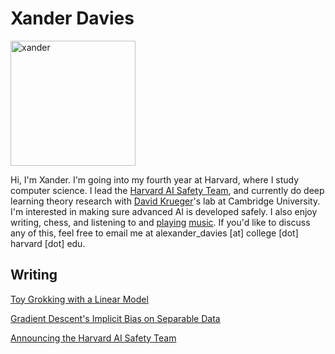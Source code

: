 # Xander Davies

<img src="https://user-images.githubusercontent.com/55059966/184758103-6358d0c3-1423-4c3c-b2b4-b28c9ea9cb44.jpeg" alt="xander" width="200"/>

Hi, I'm Xander. I'm going into my fourth year at Harvard, where I study computer science. I lead the [Harvard AI Safety Team](https://harvardaist.org), and currently do deep learning theory research with [David Krueger](https://www.davidscottkrueger.com/)'s lab at Cambridge University. I'm interested in making sure advanced AI is developed safely. I also enjoy writing, chess, and listening to and [playing](https://drive.google.com/file/d/1a9ItWvJHRpqune1srF5lVXOg2osX_imA/view?usp=sharing) [music](https://drive.google.com/file/d/1FPIZnW3uex4eCUomlKBqNMdyqf958JVi/view?usp=sharing). If you'd like to discuss any of this, feel free to email me at alexander_davies [at] college [dot] harvard [dot] edu.

## Writing

[Toy Grokking with a Linear Model](writing/toy_grok/toy_grok.html)

[Gradient Descent's Implicit Bias on Separable Data](writing/implicit_bias_sgd/gd_imp_sep.html)

[Announcing the Harvard AI Safety Team](https://forum.effectivealtruism.org/posts/NvzeAtoynxGjDnWkp/announcing-the-harvard-ai-safety-team)

